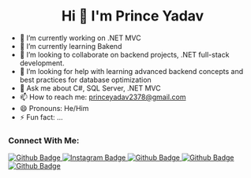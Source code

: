 <h1 align="center"> Hi 👋 I'm Prince Yadav </h1>

- 🔭 I’m currently working on .NET MVC
- 🌱 I’m currently learning Bakend
- 👯 I’m looking to collaborate on backend projects, .NET full-stack development.
- 🤔 I’m looking for help with learning advanced backend concepts and best practices for database optimization 
- 💬 Ask me about C#, SQL Server, .NET MVC
- 📫 How to reach me: princeyadav2378@gmail.com
- 😄 Pronouns: He/Him
- ⚡ Fun fact: ...

### Connect With Me:
<div id="badges">
  <a href="https://github.com/princeyadav2378">
    <img src="https://img.shields.io/badge/Github-white?style=for-the-badge&logo=Github&logoColor=black" alt="Github  Badge"/>
  </a>
    <a href="https://www.instagram.com/princeyadav1640">
    <img src="https://img.shields.io/badge/Instagram-purple?style=for-the-badge&logo=instagram&logoColor=white" alt="Instagram  Badge"/>
  </a>
    <a href="https://github.com/princeyadav2378">
    <img src="https://img.shields.io/badge/Github-white?style=for-the-badge&logo=Github&logoColor=black" alt="Github  Badge"/>
  </a>
    <a href="https://github.com/princeyadav2378">
    <img src="https://img.shields.io/badge/Github-white?style=for-the-badge&logo=Github&logoColor=black" alt="Github  Badge"/>
  </a>
    <a href="https://github.com/princeyadav2378">
    <img src="https://img.shields.io/badge/Github-white?style=for-the-badge&logo=Github&logoColor=black" alt="Github  Badge"/>
  </a>
</div>

